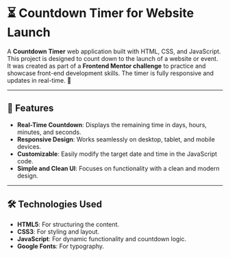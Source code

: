 # ⏳ Countdown Timer for Website Launch

A **Countdown Timer** web application built with HTML, CSS, and JavaScript. This project is designed to count down to the launch of a website or event. It was created as part of a **Frontend Mentor challenge** to practice and showcase front-end development skills. The timer is fully responsive and updates in real-time. 🚀

---

## 🚀 Features

- **Real-Time Countdown**: Displays the remaining time in days, hours, minutes, and seconds.
- **Responsive Design**: Works seamlessly on desktop, tablet, and mobile devices.
- **Customizable**: Easily modify the target date and time in the JavaScript code.
- **Simple and Clean UI**: Focuses on functionality with a clean and modern design.

---

## 🛠️ Technologies Used

- **HTML5**: For structuring the content.
- **CSS3**: For styling and layout.
- **JavaScript**: For dynamic functionality and countdown logic.
- **Google Fonts**: For typography.

